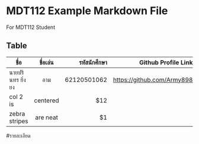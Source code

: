 # MDT112 Example Markdown File
For MDT112 Student

## Table



| ชื่อ       | ชื่อเล่น| รหัสนักศึกษา |Github Profile Link|
| ------------- |:-------------:| -----:|----:|
| นายปรินทร ยิ่งยง   | อาม | 62120501062 |https://github.com/Army898 |
| col 2 is      | centered      |   $12 ||
| zebra stripes | are neat      |    $1 ||

#รายละเอียด
